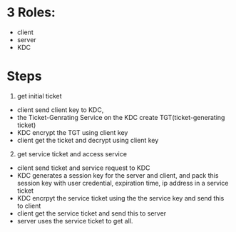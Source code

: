 # 3 Roles:
- client
- server
- KDC


# Steps
1. get initial ticket
- client send client key to KDC, 
- the Ticket-Genrating Service on the KDC create TGT(ticket-generating ticket)
- KDC encrypt the TGT using client key
- client get the ticket and decrypt using client key

2. get service ticket and access service
- cilent send ticket and service request to KDC
- KDC generates a session key for the server and client, and pack this session key with user credential, expiration time, ip address in a service ticket
- KDC encrpyt the service ticket using the the service key and send this to client
- client get the service ticket and send this to server
- server uses the service ticket to get all.


